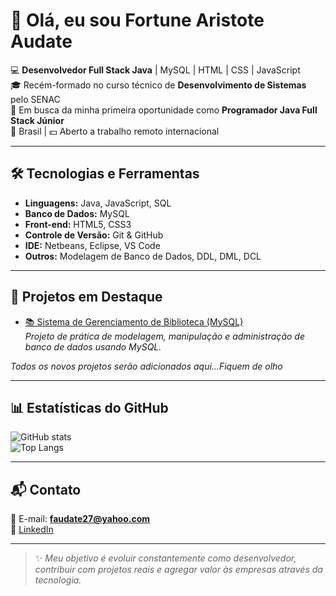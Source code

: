 # 👋 Olá, eu sou Fortune Aristote Audate

💻 **Desenvolvedor Full Stack Java** | MySQL | HTML | CSS | JavaScript  
🎓 Recém-formado no curso técnico de **Desenvolvimento de Sistemas** pelo SENAC  
🚀 Em busca da minha primeira oportunidade como **Programador Java Full Stack Júnior**  
📍 Brasil | 💵 Aberto a trabalho remoto internacional

---

## 🛠 Tecnologias e Ferramentas
- **Linguagens:** Java, JavaScript, SQL
- **Banco de Dados:** MySQL
- **Front-end:** HTML5, CSS3
- **Controle de Versão:** Git & GitHub
- **IDE:** Netbeans, Eclipse, VS Code
- **Outros:** Modelagem de Banco de Dados, DDL, DML, DCL

---

## 📌 Projetos em Destaque
- [📚 Sistema de Gerenciamento de Biblioteca (MySQL)](https://github.com/Fortune0599/Mysql-biblioteca)  
  *Projeto de prática de modelagem, manipulação e administração de banco de dados usando MySQL.*
  
*Todos os novos projetos serão adicionados aqui...Fiquem de olho*

---

## 📊 Estatísticas do GitHub
![GitHub stats](https://github-readme-stats.vercel.app/api?username=Fortune0599&show_icons=true&theme=dracula)  
![Top Langs](https://github-readme-stats.vercel.app/api/top-langs/?username=Fortune0599&layout=compact&theme=dracula)

---

## 📬 Contato
📧 E-mail: **faudate27@yahoo.com**  
💼 [LinkedIn](https://www.linkedin.com/in/fortune-aristote-audate-8697572aa/)  

---

> ✨ *Meu objetivo é evoluir constantemente como desenvolvedor, contribuir com projetos reais e agregar valor às empresas através da tecnologia.*
